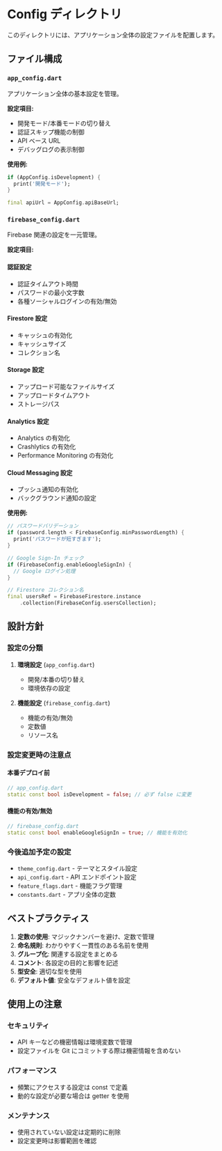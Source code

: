 # Config ディレクトリ

このディレクトリには、アプリケーション全体の設定ファイルを配置します。

## ファイル構成

### `app_config.dart`
アプリケーション全体の基本設定を管理。

**設定項目:**
- 開発モード/本番モードの切り替え
- 認証スキップ機能の制御
- API ベース URL
- デバッグログの表示制御

**使用例:**
```dart
if (AppConfig.isDevelopment) {
  print('開発モード');
}

final apiUrl = AppConfig.apiBaseUrl;
```

### `firebase_config.dart`
Firebase 関連の設定を一元管理。

**設定項目:**

#### 認証設定
- 認証タイムアウト時間
- パスワードの最小文字数
- 各種ソーシャルログインの有効/無効

#### Firestore 設定
- キャッシュの有効化
- キャッシュサイズ
- コレクション名

#### Storage 設定
- アップロード可能なファイルサイズ
- アップロードタイムアウト
- ストレージパス

#### Analytics 設定
- Analytics の有効化
- Crashlytics の有効化
- Performance Monitoring の有効化

#### Cloud Messaging 設定
- プッシュ通知の有効化
- バックグラウンド通知の設定

**使用例:**
```dart
// パスワードバリデーション
if (password.length < FirebaseConfig.minPasswordLength) {
  print('パスワードが短すぎます');
}

// Google Sign-In チェック
if (FirebaseConfig.enableGoogleSignIn) {
  // Google ログイン処理
}

// Firestore コレクション名
final usersRef = FirebaseFirestore.instance
    .collection(FirebaseConfig.usersCollection);
```

## 設計方針

### 設定の分類
1. **環境設定** (`app_config.dart`)
   - 開発/本番の切り替え
   - 環境依存の設定

2. **機能設定** (`firebase_config.dart`)
   - 機能の有効/無効
   - 定数値
   - リソース名

### 設定変更時の注意点

#### 本番デプロイ前
```dart
// app_config.dart
static const bool isDevelopment = false; // 必ず false に変更
```

#### 機能の有効/無効
```dart
// firebase_config.dart
static const bool enableGoogleSignIn = true; // 機能を有効化
```

### 今後追加予定の設定
- `theme_config.dart` - テーマとスタイル設定
- `api_config.dart` - API エンドポイント設定
- `feature_flags.dart` - 機能フラグ管理
- `constants.dart` - アプリ全体の定数

## ベストプラクティス

1. **定数の使用**: マジックナンバーを避け、定数で管理
2. **命名規則**: わかりやすく一貫性のある名前を使用
3. **グループ化**: 関連する設定をまとめる
4. **コメント**: 各設定の目的と影響を記述
5. **型安全**: 適切な型を使用
6. **デフォルト値**: 安全なデフォルト値を設定

## 使用上の注意

### セキュリティ
- API キーなどの機密情報は環境変数で管理
- 設定ファイルを Git にコミットする際は機密情報を含めない

### パフォーマンス
- 頻繁にアクセスする設定は const で定義
- 動的な設定が必要な場合は getter を使用

### メンテナンス
- 使用されていない設定は定期的に削除
- 設定変更時は影響範囲を確認


